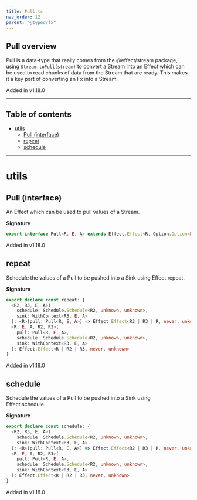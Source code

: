 ```yaml
---
title: Pull.ts
nav_order: 12
parent: "@typed/fx"
---
```


## Pull overview

Pull is a data-type that really comes from the @effect/stream package, using
`Stream.toPull(stream)` to convert a Stream into an Effect which can be used
to read chunks of data from the Stream that are ready. This makes it a key part
of converting an Fx into a Stream.

Added in v1.18.0

---

<h2 class="text-delta">Table of contents</h2>

- [utils](#utils)
  - [Pull (interface)](#pull-interface)
  - [repeat](#repeat)
  - [schedule](#schedule)

---

# utils

## Pull (interface)

An Effect which can be used to pull values of a Stream.

**Signature**

```ts
export interface Pull<R, E, A> extends Effect.Effect<R, Option.Option<E>, Chunk.Chunk<A>> {}
```

Added in v1.18.0

## repeat

Schedule the values of a Pull to be pushed into a Sink
using Effect.repeat.

**Signature**

```ts
export declare const repeat: {
  <R2, R3, E, A>(
    schedule: Schedule.Schedule<R2, unknown, unknown>,
    sink: WithContext<R3, E, A>
  ): <R>(pull: Pull<R, E, A>) => Effect.Effect<R2 | R3 | R, never, unknown>
  <R, E, A, R2, R3>(
    pull: Pull<R, E, A>,
    schedule: Schedule.Schedule<R2, unknown, unknown>,
    sink: WithContext<R3, E, A>
  ): Effect.Effect<R | R2 | R3, never, unknown>
}
```

Added in v1.18.0

## schedule

Schedule the values of a Pull to be pushed into a Sink
using Effect.schedule.

**Signature**

```ts
export declare const schedule: {
  <R2, R3, E, A>(
    schedule: Schedule.Schedule<R2, unknown, unknown>,
    sink: WithContext<R3, E, A>
  ): <R>(pull: Pull<R, E, A>) => Effect.Effect<R2 | R3 | R, never, unknown>
  <R, E, A, R2, R3>(
    pull: Pull<R, E, A>,
    schedule: Schedule.Schedule<R2, unknown, unknown>,
    sink: WithContext<R3, E, A>
  ): Effect.Effect<R | R2 | R3, never, unknown>
}
```

Added in v1.18.0
